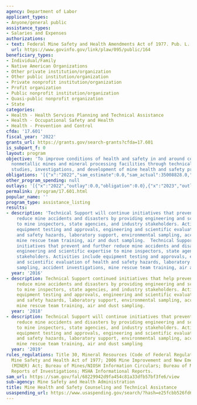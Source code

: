 ```yaml
---
agency: Department of Labor
applicant_types:
- Anyone/general public
assistance_types:
- Salaries and Expenses
authorizations:
- text: Federal Mine Safety and Health Amendments Act of 1977. Pub. L. 095, 164.
  url: https://www.govinfo.gov/link/plaw/095/public/164
beneficiary_types:
- Individual/Family
- Native American Organizations
- Other private institution/organization
- Other public institution/organization
- Private nonprofit institution/organization
- Profit organization
- Public nonprofit institution/organization
- Quasi-public nonprofit organization
- State
categories:
- Health - Health Services Planning and Technical Assistance
- Health - Occupational Safety and Health
- Health - Prevention and Control
cfda: '17.601'
fiscal_year: '2022'
grants_url: https://grants.gov/search-grants?cfda=17.601
is_subpart_f: 0
layout: program
objective: 'To improve conditions of health and safety in and around coal, metal and
  nonmetallic mines and mineral processing facilities through technical advice, special
  studies, investigations, and development of mine health and safety programs. '
obligations: '[{"x":"2022","sam_estimate":0.0,"sam_actual":35008828.0,"usa_spending_actual":0.0},{"x":"2023","sam_estimate":36041000.0,"sam_actual":0.0,"usa_spending_actual":0.0},{"x":"2024","sam_estimate":36041000.0,"sam_actual":0.0,"usa_spending_actual":0.0}]'
other_program_spending: null
outlays: '[{"x":"2022","outlay":0.0,"obligation":0.0},{"x":"2023","outlay":0.0,"obligation":0.0},{"x":"2024","outlay":0.0,"obligation":0.0}]'
permalink: /program/17.601.html
popular_name: ''
program_type: assistance_listing
results:
- description: 'Technical Support will continue initiatives that prevent and further
    reduce mine accidents and disasters by providing engineering and scientific expertise
    to mine inspectors, state agencies, and industry stakeholders. Activities include
    equipment testing and approvals, engineering and scientific evaluation of health
    and safety hazards, laboratory support, environmental sampling, accident investigations,
    mine rescue team training, air and dust sampling.  Technical Support will continue
    initiatives that prevent and further reduce mine accidents and disasters by providing
    engineering and scientific expertise to mine inspectors, state agencies, and industry
    stakeholders. Activities include equipment testing and approvals, engineering
    and scientific evaluation of health and safety hazards, laboratory support, environmental
    sampling, accident investigations, mine rescue team training, air and dust sampling. '
  year: '2016'
- description: Technical Support continued initiatives that help prevent and further
    reduce mine accidents and disasters by providing engineering and scientific expertise
    to mine inspectors, state agencies, and industry stakeholders. Activities include
    equipment testing and approvals, engineering and scientific evaluation of health
    and safety hazards, laboratory support, environmental sampling, accident investigations,
    mine rescue team training, air and dust sampling.
  year: '2018'
- description: Technical Support will continue initiatives that prevent and further
    reduce mine accidents and disasters by providing engineering and scientific expertise
    to mine inspectors, state agencies, and industry stakeholders. Activities include
    equipment testing and approvals, engineering and scientific evaluation of health
    and safety hazards, laboratory support, environmental sampling, accident investigations,
    mine rescue team training, air and dust sampling
  year: '2019'
rules_regulations: Title 30, Mineral Resources (Code of Federal Regulations); Federal
  Mine Safety and Health Act of 1977; 2006 Mine Improvement and New Emergency Response
  (MINER) Act; Bureau of Mines/NIOSH Information Circulars; Bureau of Mines/NIOSH
  Reports of Investigations; MSHA Informational Reports.
sam_url: https://sam.gov/fal/68229942d9fa454c81a33dfb57bf3fe6/view
sub-agency: Mine Safety and Health Administration
title: Mine Health and Safety Counseling and Technical Assistance
usaspending_url: https://www.usaspending.gov/search/?hash=e25fcbb526fd6f5316500d7a5084807d
---
```

